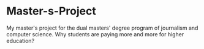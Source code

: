 # Master-s-Project
My master's project for the dual masters' degree program of journalism and computer science. Why students are paying more and more for higher education? 
